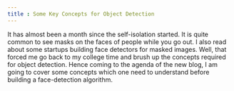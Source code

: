 ```yaml
---
title : Some Key Concepts for Object Detection
---
```


It has almost been a month since the self-isolation started. It is quite common to see masks on the faces 
of people while you go out. I also read about some startups building face detectors for masked images. Well,
that forced me go back to my college time and brush up the concepts required for object detection. Hence coming 
to the agenda of the new blog, I am going to cover some concepts which one need to understand before building a 
face-detection algorithm.
